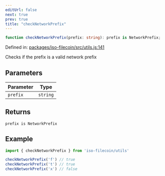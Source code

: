 ```yaml
---
editUrl: false
next: true
prev: true
title: "checkNetworkPrefix"
---
```


```ts
function checkNetworkPrefix(prefix: string): prefix is NetworkPrefix;
```

Defined in: [packages/iso-filecoin/src/utils.js:141](https://github.com/hugomrdias/filecoin/blob/main/packages/iso-filecoin/src/utils.js#L141)

Checks if the prefix is a valid network prefix

## Parameters

| Parameter | Type |
| ------ | ------ |
| `prefix` | `string` |

## Returns

`prefix is NetworkPrefix`

## Example

```ts twoslash
import { checkNetworkPrefix } from 'iso-filecoin/utils'

checkNetworkPrefix('f') // true
checkNetworkPrefix('t') // true
checkNetworkPrefix('x') // false
```
